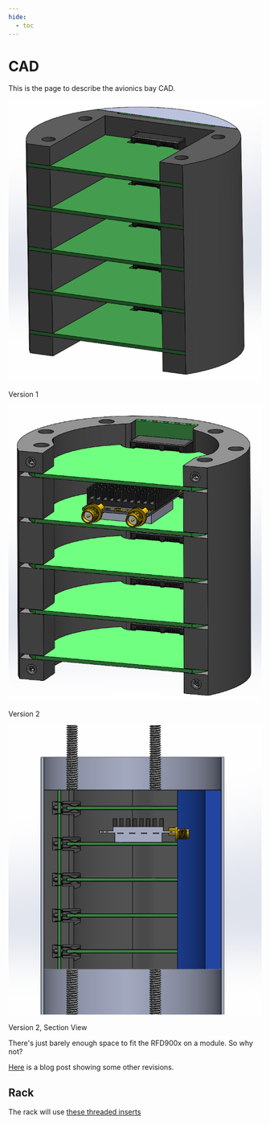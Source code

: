 ```yaml
---
hide:
  - toc
---
```


# CAD

This is the page to describe the avionics bay CAD.

![alt text](cad/1.png)
<p class="image-caption">Version 1</p>


![alt text](cad/thumbnail.png)
<p class="image-caption">Version 2</p>


![alt text](cad/2_3_side.png)
<p class="image-caption">Version 2, Section View</p>


There's just barely enough space to fit the RFD900x on a module. So why not?

[Here](/blog/2024/12/07/avionics-bay-cad/) is a blog post showing some other revisions.

## Rack

The rack will use [these threaded inserts](https://www.amazon.ca/gp/product/B0CNRSJ1B2?psc=1)